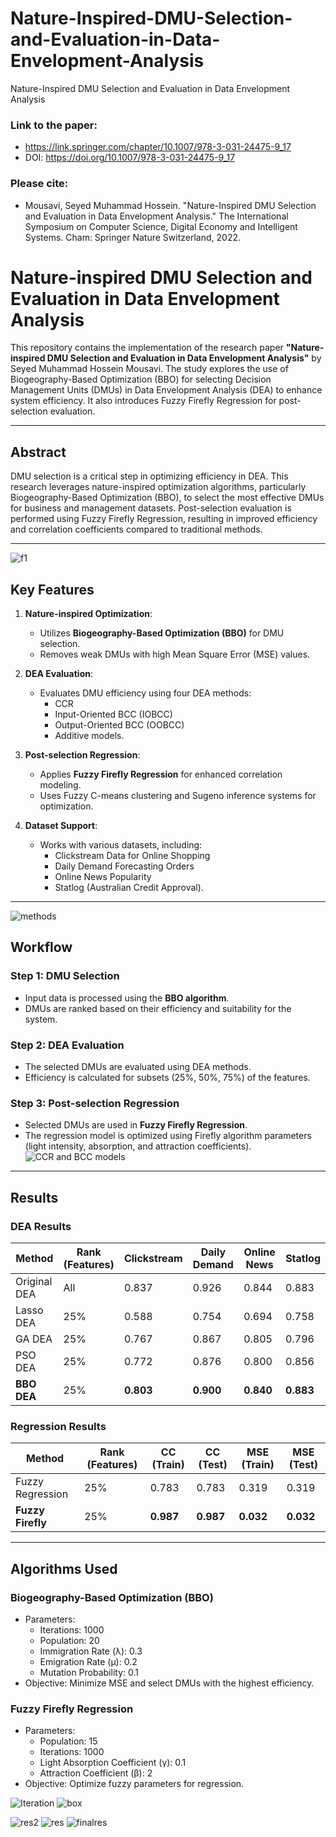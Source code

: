 # Nature-Inspired-DMU-Selection-and-Evaluation-in-Data-Envelopment-Analysis
Nature-Inspired DMU Selection and Evaluation in Data Envelopment Analysis

### Link to the paper:
- https://link.springer.com/chapter/10.1007/978-3-031-24475-9_17
- DOI: https://doi.org/10.1007/978-3-031-24475-9_17
### Please cite:
- Mousavi, Seyed Muhammad Hossein. "Nature-Inspired DMU Selection and Evaluation in Data Envelopment Analysis." The International Symposium on Computer Science, Digital Economy and Intelligent Systems. Cham: Springer Nature Switzerland, 2022.

# Nature-inspired DMU Selection and Evaluation in Data Envelopment Analysis

This repository contains the implementation of the research paper **"Nature-inspired DMU Selection and Evaluation in Data Envelopment Analysis"** by Seyed Muhammad Hossein Mousavi. The study explores the use of Biogeography-Based Optimization (BBO) for selecting Decision Management Units (DMUs) in Data Envelopment Analysis (DEA) to enhance system efficiency. It also introduces Fuzzy Firefly Regression for post-selection evaluation.


---

## Abstract
DMU selection is a critical step in optimizing efficiency in DEA. This research leverages nature-inspired optimization algorithms, particularly Biogeography-Based Optimization (BBO), to select the most effective DMUs for business and management datasets. Post-selection evaluation is performed using Fuzzy Firefly Regression, resulting in improved efficiency and correlation coefficients compared to traditional methods.

---

![f1](https://github.com/user-attachments/assets/bcca4d90-7684-4f4f-9374-632d14dbe773)

## Key Features
1. **Nature-inspired Optimization**:
   - Utilizes **Biogeography-Based Optimization (BBO)** for DMU selection.
   - Removes weak DMUs with high Mean Square Error (MSE) values.

2. **DEA Evaluation**:
   - Evaluates DMU efficiency using four DEA methods:
     - CCR
     - Input-Oriented BCC (IOBCC)
     - Output-Oriented BCC (OOBCC)
     - Additive models.

3. **Post-selection Regression**:
   - Applies **Fuzzy Firefly Regression** for enhanced correlation modeling.
   - Uses Fuzzy C-means clustering and Sugeno inference systems for optimization.

4. **Dataset Support**:
   - Works with various datasets, including:
     - Clickstream Data for Online Shopping
     - Daily Demand Forecasting Orders
     - Online News Popularity
     - Statlog (Australian Credit Approval).

---
![methods](https://github.com/user-attachments/assets/25d22225-655f-436c-b57f-a65b60fb7a69)
## Workflow

### Step 1: DMU Selection
- Input data is processed using the **BBO algorithm**.
- DMUs are ranked based on their efficiency and suitability for the system.

### Step 2: DEA Evaluation
- The selected DMUs are evaluated using DEA methods.
- Efficiency is calculated for subsets (25%, 50%, 75%) of the features.

### Step 3: Post-selection Regression
- Selected DMUs are used in **Fuzzy Firefly Regression**.
- The regression model is optimized using Firefly algorithm parameters (light intensity, absorption, and attraction coefficients).
![CCR and BCC models](https://github.com/user-attachments/assets/d23de702-a3e4-462c-bebf-6056111d11b6)


---

## Results

### DEA Results
| Method       | Rank (Features) | Clickstream | Daily Demand | Online News | Statlog |
|--------------|-----------------|-------------|--------------|-------------|---------|
| Original DEA | All             | 0.837       | 0.926        | 0.844       | 0.883   |
| Lasso DEA    | 25%            | 0.588       | 0.754        | 0.694       | 0.758   |
| GA DEA       | 25%            | 0.767       | 0.867        | 0.805       | 0.796   |
| PSO DEA      | 25%            | 0.772       | 0.876        | 0.800       | 0.856   |
| **BBO DEA**  | 25%            | **0.803**   | **0.900**    | **0.840**   | **0.883** |

### Regression Results
| Method               | Rank (Features) | CC (Train) | CC (Test) | MSE (Train) | MSE (Test) |
|----------------------|-----------------|------------|-----------|-------------|------------|
| Fuzzy Regression     | 25%            | 0.783      | 0.783     | 0.319       | 0.319      |
| **Fuzzy Firefly**    | 25%            | **0.987**  | **0.987** | **0.032**   | **0.032** |

---

## Algorithms Used

### Biogeography-Based Optimization (BBO)
- Parameters:
  - Iterations: 1000
  - Population: 20
  - Immigration Rate (λ): 0.3
  - Emigration Rate (μ): 0.2
  - Mutation Probability: 0.1
- Objective: Minimize MSE and select DMUs with the highest efficiency.

### Fuzzy Firefly Regression
- Parameters:
  - Population: 15
  - Iterations: 1000
  - Light Absorption Coefficient (γ): 0.1
  - Attraction Coefficient (β): 2
- Objective: Optimize fuzzy parameters for regression.

![Iteration](https://github.com/user-attachments/assets/d5c5a2a1-ec2e-47f7-9617-30c9c0e059f9)
![box](https://github.com/user-attachments/assets/8eeec80f-4a84-4624-9f4f-5e85f3f1f781)




![res2](https://github.com/user-attachments/assets/4a2870f4-1e34-4140-842f-9a2398b9e1dc)
![res](https://github.com/user-attachments/assets/334cd3f6-5016-4b44-b59c-bf778f01454d)
![finalres](https://github.com/user-attachments/assets/a8f75d1b-b476-44bc-a5d0-9f9a95c215c2)
